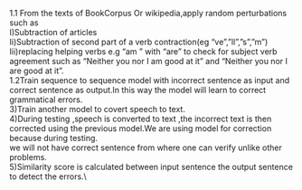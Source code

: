 
1.1 From the  texts of BookCorpus Or wikipedia,apply random perturbations such as \
I)Subtraction of articles \
Ii)Subtraction of second part of a verb contraction(eg “ve”,”ll”,”s”,”m”)\
Iii)replacing  helping verbs  e.g “am ” with “are” to check for subject verb agreement such as “Neither you nor I am  good at it” and “Neither you nor I are  good at it”.\
1.2Train sequence to sequence model with incorrect sentence as input and correct sentence as output.In this way the model will learn to correct grammatical errors.\
3)Train another model to covert speech to text.\
4)During testing ,speech is converted to text ,the incorrect text is then corrected using the previous model.We are using model for correction because during testing.\
we will not have correct sentence from where one can verify unlike other problems.\
5)Similarity score is calculated between input sentence the output sentence to detect the errors.\
